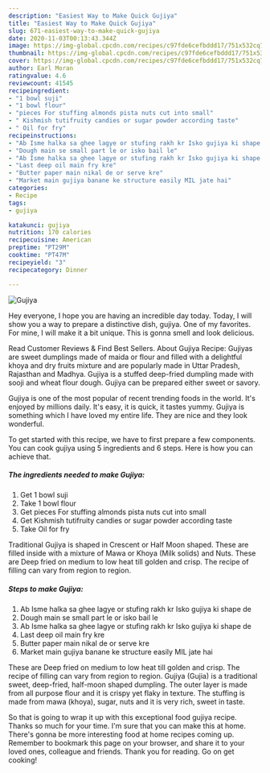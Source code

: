 ```yaml
---
description: "Easiest Way to Make Quick Gujiya"
title: "Easiest Way to Make Quick Gujiya"
slug: 671-easiest-way-to-make-quick-gujiya
date: 2020-11-03T00:13:43.344Z
image: https://img-global.cpcdn.com/recipes/c97fde6cefbddd17/751x532cq70/gujiya-recipe-main-photo.jpg
thumbnail: https://img-global.cpcdn.com/recipes/c97fde6cefbddd17/751x532cq70/gujiya-recipe-main-photo.jpg
cover: https://img-global.cpcdn.com/recipes/c97fde6cefbddd17/751x532cq70/gujiya-recipe-main-photo.jpg
author: Earl Moran
ratingvalue: 4.6
reviewcount: 41545
recipeingredient:
- "1 bowl suji"
- "1 bowl flour"
- "pieces For stuffing almonds pista nuts cut into small"
- " Kishmish tutifruity candies or sugar powder according taste"
- " Oil for fry"
recipeinstructions:
- "Ab Isme halka sa ghee lagye or stufing rakh kr Isko gujiya ki shape de"
- "Dough main se small part le or isko bail le"
- "Ab Isme halka sa ghee lagye or stufing rakh kr Isko gujiya ki shape de"
- "Last deep oil main fry kre"
- "Butter paper main nikal de or serve kre"
- "Market main gujiya banane ke structure easily MIL jate hai"
categories:
- Recipe
tags:
- gujiya

katakunci: gujiya 
nutrition: 170 calories
recipecuisine: American
preptime: "PT29M"
cooktime: "PT47M"
recipeyield: "3"
recipecategory: Dinner

---
```



![Gujiya](https://img-global.cpcdn.com/recipes/c97fde6cefbddd17/751x532cq70/gujiya-recipe-main-photo.jpg)

Hey everyone, I hope you are having an incredible day today. Today, I will show you a way to prepare a distinctive dish, gujiya. One of my favorites. For mine, I will make it a bit unique. This is gonna smell and look delicious.

Read Customer Reviews &amp; Find Best Sellers. About Gujiya Recipe: Gujiyas are sweet dumplings made of maida or flour and filled with a delightful khoya and dry fruits mixture and are popularly made in Uttar Pradesh, Rajasthan and Madhya. Gujiya is a stuffed deep-fried dumpling made with sooji and wheat flour dough. Gujiya can be prepared either sweet or savory.

Gujiya is one of the most popular of recent trending foods in the world. It's enjoyed by millions daily. It's easy, it is quick, it tastes yummy. Gujiya is something which I have loved my entire life. They are nice and they look wonderful.


To get started with this recipe, we have to first prepare a few components. You can cook gujiya using 5 ingredients and 6 steps. Here is how you can achieve that.

<!--inarticleads1-->

##### The ingredients needed to make Gujiya:

1. Get 1 bowl suji
1. Take 1 bowl flour
1. Get pieces For stuffing almonds pista nuts cut into small
1. Get  Kishmish tutifruity candies or sugar powder according taste
1. Take  Oil for fry


Traditional Gujiya is shaped in Crescent or Half Moon shaped. These are filled inside with a mixture of Mawa or Khoya (Milk solids) and Nuts. These are Deep fried on medium to low heat till golden and crisp. The recipe of filling can vary from region to region. 

<!--inarticleads2-->

##### Steps to make Gujiya:

1. Ab Isme halka sa ghee lagye or stufing rakh kr Isko gujiya ki shape de
1. Dough main se small part le or isko bail le
1. Ab Isme halka sa ghee lagye or stufing rakh kr Isko gujiya ki shape de
1. Last deep oil main fry kre
1. Butter paper main nikal de or serve kre
1. Market main gujiya banane ke structure easily MIL jate hai


These are Deep fried on medium to low heat till golden and crisp. The recipe of filling can vary from region to region. Gujiya (Gujia) is a traditional sweet, deep-fried, half-moon shaped dumpling. The outer layer is made from all purpose flour and it is crispy yet flaky in texture. The stuffing is made from mawa (khoya), sugar, nuts and it is very rich, sweet in taste. 

So that is going to wrap it up with this exceptional food gujiya recipe. Thanks so much for your time. I'm sure that you can make this at home. There's gonna be more interesting food at home recipes coming up. Remember to bookmark this page on your browser, and share it to your loved ones, colleague and friends. Thank you for reading. Go on get cooking!
